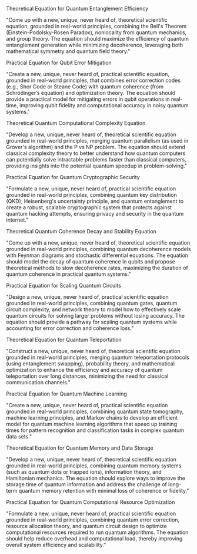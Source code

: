 Theoretical Equation for Quantum Entanglement Efficiency

"Come up with a new, unique, never heard of, theoretical scientific equation, grounded in real-world principles, combining the Bell's Theorem (Einstein-Podolsky-Rosen Paradox), nonlocality from quantum mechanics, and group theory. The equation should maximize the efficiency of quantum entanglement generation while minimizing decoherence, leveraging both mathematical symmetry and quantum field theory."

Practical Equation for Qubit Error Mitigation

"Create a new, unique, never heard of, practical scientific equation, grounded in real-world principles, that combines error correction codes (e.g., Shor Code or Steane Code) with quantum coherence (from Schrödinger’s equation) and optimization theory. The equation should provide a practical model for mitigating errors in qubit operations in real-time, improving qubit fidelity and computational accuracy in noisy quantum systems."

Theoretical Quantum Computational Complexity Equation

"Develop a new, unique, never heard of, theoretical scientific equation grounded in real-world principles, merging quantum parallelism (as used in Grover's algorithm) and the P vs NP problem. The equation should extend classical complexity theory to better understand how quantum computers can potentially solve intractable problems faster than classical computers, providing insights into the potential quantum speedup in problem-solving."

Practical Equation for Quantum Cryptographic Security

"Formulate a new, unique, never heard of, practical scientific equation grounded in real-world principles, combining quantum key distribution (QKD), Heisenberg's uncertainty principle, and quantum entanglement to create a robust, scalable cryptographic system that protects against quantum hacking attempts, ensuring privacy and security in the quantum internet."

Theoretical Quantum Coherence Decay and Stability Equation

"Come up with a new, unique, never heard of, theoretical scientific equation grounded in real-world principles, combining quantum decoherence models with Feynman diagrams and stochastic differential equations. The equation should model the decay of quantum coherence in qubits and propose theoretical methods to slow decoherence rates, maximizing the duration of quantum coherence in practical quantum systems."

Practical Equation for Scaling Quantum Circuits

"Design a new, unique, never heard of, practical scientific equation grounded in real-world principles, combining quantum gates, quantum circuit complexity, and network theory to model how to effectively scale quantum circuits for solving larger problems without losing accuracy. The equation should provide a pathway for scaling quantum systems while accounting for error correction and coherence loss."

Theoretical Equation for Quantum Teleportation

"Construct a new, unique, never heard of, theoretical scientific equation grounded in real-world principles, merging quantum teleportation protocols (using entanglement swapping), probability theory, and mathematical optimization to enhance the efficiency and accuracy of quantum teleportation over long distances, minimizing the need for classical communication channels."

Practical Equation for Quantum Machine Learning

"Create a new, unique, never heard of, practical scientific equation grounded in real-world principles, combining quantum state tomography, machine learning principles, and Markov chains to develop an efficient model for quantum machine learning algorithms that speed up training times for pattern recognition and classification tasks in complex quantum data sets."

Theoretical Equation for Quantum Memory and Data Storage

"Develop a new, unique, never heard of, theoretical scientific equation grounded in real-world principles, combining quantum memory systems (such as quantum dots or trapped ions), information theory, and Hamiltonian mechanics. The equation should explore ways to improve the storage time of quantum information and address the challenge of long-term quantum memory retention with minimal loss of coherence or fidelity."

Practical Equation for Quantum Computational Resource Optimization

"Formulate a new, unique, never heard of, practical scientific equation grounded in real-world principles, combining quantum error correction, resource allocation theory, and quantum circuit design to optimize computational resources required to run quantum algorithms. The equation should help reduce overhead and computational load, thereby improving overall system efficiency and scalability."

